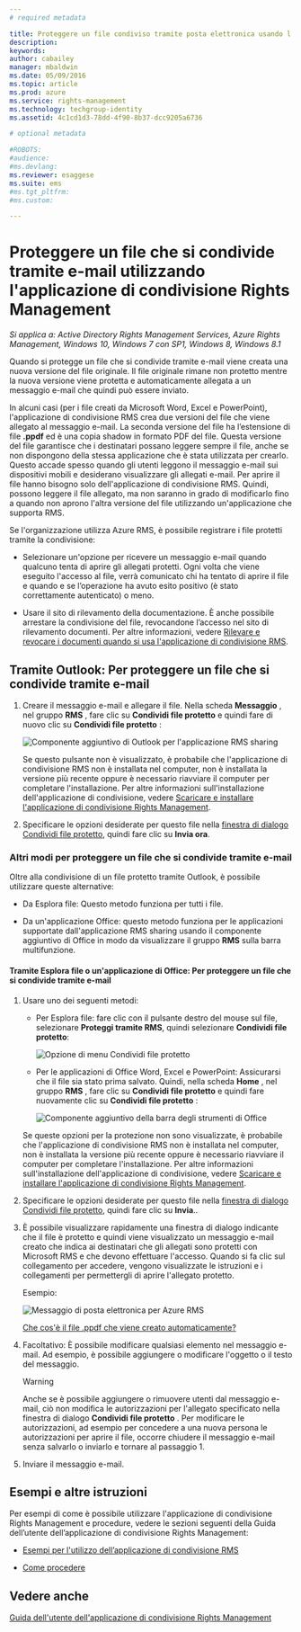 ```yaml
---
# required metadata

title: Proteggere un file condiviso tramite posta elettronica usando l'applicazione Rights Management sharing | Azure RMS
description:
keywords:
author: cabailey
manager: mbaldwin
ms.date: 05/09/2016
ms.topic: article
ms.prod: azure
ms.service: rights-management
ms.technology: techgroup-identity
ms.assetid: 4c1cd1d3-78dd-4f90-8b37-dcc9205a6736

# optional metadata

#ROBOTS:
#audience:
#ms.devlang:
ms.reviewer: esaggese
ms.suite: ems
#ms.tgt_pltfrm:
#ms.custom:

---
```


# Proteggere un file che si condivide tramite e-mail utilizzando l'applicazione di condivisione Rights Management

*Si applica a: Active Directory Rights Management Services, Azure Rights Management, Windows 10, Windows 7 con SP1, Windows 8, Windows 8.1*

Quando si protegge un file che si condivide tramite e-mail viene creata una nuova versione del file originale. Il file originale rimane non protetto mentre la nuova versione viene protetta e automaticamente allegata a un messaggio e-mail che quindi può essere inviato.

In alcuni casi (per i file creati da Microsoft Word, Excel e PowerPoint), l'applicazione di condivisione RMS crea due versioni del file che viene allegato al messaggio e-mail. La seconda versione del file ha l’estensione di file **.ppdf** ed è una copia shadow in formato PDF del file. Questa versione del file garantisce che i destinatari possano leggere sempre il file, anche se non dispongono della stessa applicazione che è stata utilizzata per crearlo. Questo accade spesso quando gli utenti leggono il messaggio e-mail sui dispositivi mobili e desiderano visualizzare gli allegati e-mail. Per aprire il file hanno bisogno solo dell'applicazione di condivisione RMS. Quindi, possono leggere il file allegato, ma non saranno in grado di modificarlo fino a quando non aprono l'altra versione del file utilizzando un'applicazione che supporta RMS.

Se l'organizzazione utilizza Azure RMS, è possibile registrare i file protetti tramite la condivisione:

-   Selezionare un'opzione per ricevere un messaggio e-mail quando qualcuno tenta di aprire gli allegati protetti. Ogni volta che viene eseguito l'accesso al file, verrà comunicato chi ha tentato di aprire il file e quando e se l’operazione ha avuto esito positivo (è stato correttamente autenticato) o meno.

-   Usare il sito di rilevamento della documentazione. È anche possibile arrestare la condivisione del file, revocandone l’accesso nel sito di rilevamento documenti. Per altre informazioni, vedere [Rilevare e revocare i documenti quando si usa l'applicazione di condivisione RMS](sharing-app-track-revoke.md).

## Tramite Outlook: Per proteggere un file che si condivide tramite e-mail

1.  Creare il messaggio e-mail e allegare il file. Nella scheda **Messaggio** , nel gruppo **RMS** , fare clic su **Condividi file protetto** e quindi fare di nuovo clic su **Condividi file protetto** :

    ![Componente aggiuntivo di Outlook per l'applicazione RMS sharing](../media/ADRMS_MSRMSApp_SP_OutlookToolbar.png)

    Se questo pulsante non è visualizzato, è probabile che l'applicazione di condivisione RMS non è installata nel computer, non è installata la versione più recente oppure è necessario riavviare il computer per completare l'installazione. Per altre informazioni sull'installazione dell'applicazione di condivisione, vedere [Scaricare e installare l'applicazione di condivisione Rights Management](install-sharing-app.md).

2.  Specificare le opzioni desiderate per questo file nella [finestra di dialogo Condividi file protetto](sharing-app-dialog-box.md), quindi fare clic su **Invia ora**.

### Altri modi per proteggere un file che si condivide tramite e-mail
Oltre alla condivisione di un file protetto tramite Outlook, è possibile utilizzare queste alternative:

-   Da Esplora file: Questo metodo funziona per tutti i file.

-   Da un'applicazione Office: questo metodo funziona per le applicazioni supportate dall'applicazione RMS sharing usando il componente aggiuntivo di Office in modo da visualizzare il gruppo **RMS** sulla barra multifunzione.

#### Tramite Esplora file o un'applicazione di Office: Per proteggere un file che si condivide tramite e-mail

1.  Usare uno dei seguenti metodi:

    -   Per Esplora file: fare clic con il pulsante destro del mouse sul file, selezionare **Proteggi tramite RMS**, quindi selezionare **Condividi file protetto**:

        ![Opzione di menu Condividi file protetto](../media/ADRMS_MSRMSApp_ShareProtectedMenu.png)

    -   Per le applicazioni di Office Word, Excel e PowerPoint: Assicurarsi che il file sia stato prima salvato. Quindi, nella scheda **Home** , nel gruppo **RMS** , fare clic su **Condividi file protetto** e quindi fare nuovamente clic su **Condividi file protetto** :

        ![Componente aggiuntivo della barra degli strumenti di Office](../media/ADRMS_MSRMSApp_SP_OfficeToolbar.png)

    Se queste opzioni per la protezione non sono visualizzate, è probabile che l'applicazione di condivisione RMS non è installata nel computer, non è installata la versione più recente oppure è necessario riavviare il computer per completare l'installazione. Per altre informazioni sull'installazione dell'applicazione di condivisione, vedere [Scaricare e installare l'applicazione di condivisione Rights Management](install-sharing-app.md).

2.  Specificare le opzioni desiderate per questo file nella [finestra di dialogo Condividi file protetto](sharing-app-dialog-box.md), quindi fare clic su **Invia**..

3.  È possibile visualizzare rapidamente una finestra di dialogo indicante che il file è protetto e quindi viene visualizzato un messaggio e-mail creato che indica ai destinatari che gli allegati sono protetti con Microsoft RMS e che devono effettuare l'accesso. Quando si fa clic sul collegamento per accedere, vengono visualizzate le istruzioni e i collegamenti per permettergli di aprire l'allegato protetto.

    Esempio:

    ![Messaggio di posta elettronica per Azure RMS](../media/ADRMS_MSRMSApp_EmailMessage.PNG)

    [Che cos'è il file .ppdf che viene creato automaticamente?](sharing-app-dialog-box.md#what-s-the-ppdf-file-that-s-automatically-created-)

4.  Facoltativo: È possibile modificare qualsiasi elemento nel messaggio e-mail. Ad esempio, è possibile aggiungere o modificare l'oggetto o il testo del messaggio.

    > [!WARNING]
    > Anche se è possibile aggiungere o rimuovere utenti dal messaggio e-mail, ciò non modifica le autorizzazioni per l'allegato specificato nella finestra di dialogo **Condividi file protetto** . Per modificare le autorizzazioni, ad esempio per concedere a una nuova persona le autorizzazioni per aprire il file, occorre chiudere il messaggio e-mail senza salvarlo o inviarlo e tornare al passaggio 1.

5.  Inviare il messaggio e-mail.

## Esempi e altre istruzioni
Per esempi di come è possibile utilizzare l'applicazione di condivisione Rights Management e procedure, vedere le sezioni seguenti della Guida dell’utente dell’applicazione di condivisione Rights Management:

-   [Esempi per l'utilizzo dell’applicazione di condivisione RMS](sharing-app-user-guide.md#examples-for-using-the-rms-sharing-application)

-   [Come procedere](sharing-app-user-guide.md#what-do-you-want-to-do-)

## Vedere anche
[Guida dell'utente dell'applicazione di condivisione Rights Management](sharing-app-user-guide.md)


<!--HONumber=May16_HO2-->


